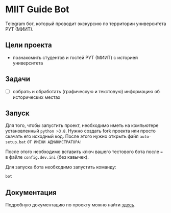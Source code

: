 # MIIT Guide Bot

Telegram бот, который проводит экскурсию по территории университета РУТ (МИИТ).

## Цели проекта
- познакомить студентов и гостей РУТ (МИИТ) с историей университета

## Задачи
-[ ] собрать и обработать (графическую и текстовую) информацию об исторических местах

## Запуск

Для того, чтобы запустить проект, необходимо иметь на компьютере установленный `python >3.8`.
Нужно создать fork проекта или просто скачать его исходный код. После этого нужно открыть файл `auto-setup.bat` `ОТ ИМЕНИ АДМИНИСТРАТОРА!`

После этого необходимо вставить ключ вашего тестового бота после `=` в файле `config.dev.ini` (без кавычек).

Для запуска бота необходимо запустить команду:
```bash
bot
```

## Документация
Подробную документацию по проекту можно найти [здесь](/docs/README.md).
